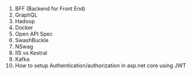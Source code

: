 1. BFF (Backend for Front End)
2. GraphQL
3. Hadoop
4. Docker
5. Open API Spec
6. SwashBuckle
7. NSwag
8. IIS vs Kestral
9. Kafka
10. How to setup Authentication/authorization in asp.net core using JWT
